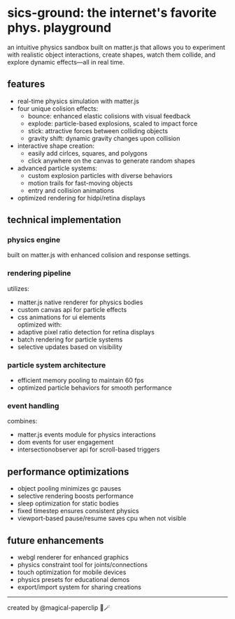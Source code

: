 # sics-ground: the internet's favorite phys. playground

an intuitive physics sandbox built on matter.js that allows you to experiment with realistic object interactions, create shapes, watch them collide, and explore dynamic effects—all in real time.

## features
- real-time physics simulation with matter.js
- four unique colision effects:
  - bounce: enhanced elastic colisions with visual feedback
  - explode: particle-based explosions, scaled to impact force
  - stick: attractive forces between colliding objects
  - gravity shift: dynamic gravity changes upon collision
- interactive shape creation:
  - easily add cirlces, squares, and polygons
  - click anywhere on the canvas to generate random shapes
- advanced particle systems:
  - custom explosion particles with diverse behaviors
  - motion trails for fast-moving objects
  - entry and collision animations
- optimized rendering for hidpi/retina displays

## technical implementation
### physics engine
built on matter.js with enhanced colision and response settings.

### rendering pipeline
utilizes:
- matter.js native renderer for physics bodies
- custom canvas api for particle effects
- css animations for ui elements  
optimized with:
- adaptive pixel ratio detection for retina displays
- batch rendering for particle systems
- selective updates based on visibility

### particle system architecture
- efficient memory pooling to maintain 60 fps
- optimized particle behaviors for smooth performance

### event handling
combines:
- matter.js events module for physics interactions
- dom events for user engagement
- intersectionobserver api for scroll-based triggers

## performance optimizations
- object pooling minimizes gc pauses
- selective rendering boosts performance
- sleep optimization for static bodies
- fixed timestep ensures consistent physics
- viewport-based pause/resume saves cpu when not visible

## future enhancements
- webgl renderer for enhanced graphics
- physics constraint tool for joints/connections
- touch optimization for mobile devices
- physics presets for educational demos
- export/import system for sharing creations

---

created by @magical-paperclip  📎🪄
